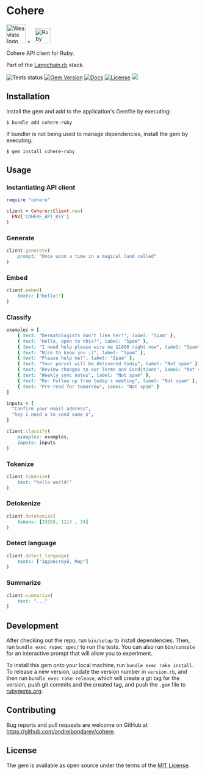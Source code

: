 # Cohere

<p>
    <img alt='Weaviate logo' src='https://static.wikia.nocookie.net/logopedia/images/d/d4/Cohere_2023.svg/revision/latest?cb=20230419182227' height='50' />
    +&nbsp;&nbsp;
    <img alt='Ruby logo' src='https://user-images.githubusercontent.com/541665/230231593-43861278-4550-421d-a543-fd3553aac4f6.png' height='40' />
</p>

Cohere API client for Ruby.

Part of the [Langchain.rb](https://github.com/andreibondarev/langchainrb) stack.

![Tests status](https://github.com/andreibondarev/cohere-ruby/actions/workflows/ci.yml/badge.svg)
[![Gem Version](https://badge.fury.io/rb/cohere-ruby.svg)](https://badge.fury.io/rb/cohere-ruby)
[![Docs](http://img.shields.io/badge/yard-docs-blue.svg)](http://rubydoc.info/gems/cohere-ruby)
[![License](https://img.shields.io/badge/license-MIT-green.svg)](https://github.com/andreibondarev/cohere-ruby/blob/main/LICENSE.txt)
[![](https://dcbadge.vercel.app/api/server/WDARp7J2n8?compact=true&style=flat)](https://discord.gg/WDARp7J2n8)

## Installation

Install the gem and add to the application's Gemfile by executing:

    $ bundle add cohere-ruby

If bundler is not being used to manage dependencies, install the gem by executing:

    $ gem install cohere-ruby

## Usage

### Instantiating API client
```ruby
require "cohere"

client = Cohere::Client.new(
  ENV['COHERE_API_KEY']
)
```
### Generate
```ruby
client.generate(
    prompt: "Once upon a time in a magical land called"
)
```

### Embed
```ruby
client.embed(
    texts: ["hello!"]
)
```

### Classify
```ruby
examples = [
    { text: "Dermatologists don't like her!", label: "Spam" },
    { text: "Hello, open to this?", label: "Spam" },
    { text: "I need help please wire me $1000 right now", label: "Spam" },
    { text: "Nice to know you ;)", label: "Spam" },
    { text: "Please help me?", label: "Spam" },
    { text: "Your parcel will be delivered today", label: "Not spam" },
    { text: "Review changes to our Terms and Conditions", label: "Not spam" },
    { text: "Weekly sync notes", label: "Not spam" },
    { text: "Re: Follow up from today's meeting", label: "Not spam" },
    { text: "Pre-read for tomorrow", label: "Not spam" }
]

inputs = [
  "Confirm your email address",
  "hey i need u to send some $",
]

client.classify(
    examples: examples,
    inputs: inputs
)
```

### Tokenize
```ruby
client.tokenize(
    text: "hello world!"
)
```

### Detokenize
```ruby
client.detokenize(
    tokens: [33555, 1114 , 34]
)
```

### Detect language
```ruby
client.detect_language(
    texts: ["Здравствуй, Мир"]
)
```

### Summarize
```ruby
client.summarize(
    text: "..."
)
```

## Development

After checking out the repo, run `bin/setup` to install dependencies. Then, run `bundle exec rspec spec/` to run the tests. You can also run `bin/console` for an interactive prompt that will allow you to experiment.

To install this gem onto your local machine, run `bundle exec rake install`. To release a new version, update the version number in `version.rb`, and then run `bundle exec rake release`, which will create a git tag for the version, push git commits and the created tag, and push the `.gem` file to [rubygems.org](https://rubygems.org).

## Contributing

Bug reports and pull requests are welcome on GitHub at https://github.com/andreibondarev/cohere.

## License

The gem is available as open source under the terms of the [MIT License](https://opensource.org/licenses/MIT).
